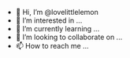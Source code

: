 - 👋 Hi, I’m @lovelittlelemon
- 👀 I’m interested in ...
- 🌱 I’m currently learning ...
- 💞️ I’m looking to collaborate on ...
- 📫 How to reach me ...

<!---
lovelittlelemon/lovelittlelemon is a ✨ special ✨ repository because its `README.md` (this file) appears on your GitHub profile.
You can click the Preview link to take a look at your changes.
--->
